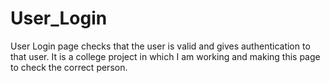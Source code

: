 # User_Login
User Login page checks that the user is valid and gives authentication to that user.
It is a college project in which I am working and making this page to check the correct person.
